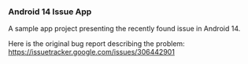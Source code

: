 ### Android 14 Issue App

A sample app project presenting the recently found issue in Android 14. 

Here is the original bug report describing the problem: https://issuetracker.google.com/issues/306442901
